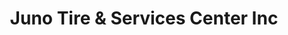---
title: "Juno Tire & Services Center Inc"
url: /asheville/juno-tire-und-services-center-inc/
shop: Reifen
---